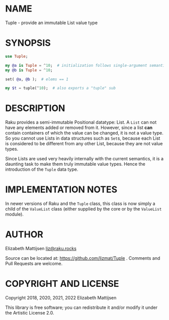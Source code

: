 NAME
====

Tuple - provide an immutable List value type

SYNOPSIS
========

```raku
use Tuple;

my @a is Tuple = ^10;  # initialization follows single-argument semantics
my @b is Tuple = ^10;

set( @a, @b );  # elems == 1

my $t = tuple(^10);  # also exports a "tuple" sub
```

DESCRIPTION
===========

Raku provides a semi-immutable Positional datatype: List. A `List` can not have any elements added or removed from it. However, since a list **can** contain containers of which the value can be changed, it is not a value type. So you cannot use Lists in data structures such as `Set`s, because each List is considered to be different from any other List, because they are not value types.

Since Lists are used very heavily internally with the current semantics, it is a daunting task to make them truly immutable value types. Hence the introduction of the `Tuple` data type.

IMPLEMENTATION NOTES
====================

In newer versions of Raku and the `Tuple` class, this class is now simply a child of the `ValueList` class (either supplied by the core or by the `ValueList` module).

AUTHOR
======

Elizabeth Mattijsen <liz@raku.rocks>

Source can be located at: https://github.com/lizmat/Tuple . Comments and Pull Requests are welcome.

COPYRIGHT AND LICENSE
=====================

Copyright 2018, 2020, 2021, 2022 Elizabeth Mattijsen

This library is free software; you can redistribute it and/or modify it under the Artistic License 2.0.


